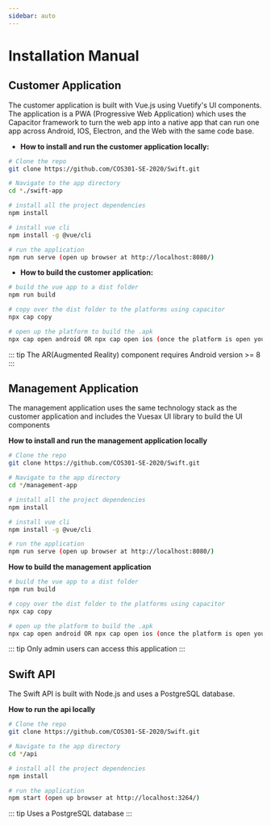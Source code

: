 ```yaml
---
sidebar: auto
---
```


# Installation Manual

## Customer Application

The customer application is built with Vue.js using Vuetify's UI components. The application is a PWA (Progressive Web Application) which uses the Capacitor framework to turn the web app into a native app that can run one app across Android, IOS, Electron, and the Web with the same code base.


* **How to install and run the customer application locally:**
``` sh
# Clone the repo
git clone https://github.com/COS301-SE-2020/Swift.git

# Navigate to the app directory
cd *./swift-app

# install all the project dependencies
npm install

# install vue cli
npm install -g @vue/cli

# run the application
npm run serve (open up browser at http://localhost:8080/)
```

* **How to build the customer application:**
``` sh
# build the vue app to a dist folder
npm run build

# copy over the dist folder to the platforms using capacitor
npx cap copy

# open up the platform to build the .apk
npx cap open android OR npx cap open ios (once the platform is open you can build an .apk)
```

::: tip
The AR(Augmented Reality) component requires Android version >= 8
:::

## Management Application
The management application uses the same technology stack as the customer application and includes the Vuesax UI library to build the UI components

**How to install and run the management application locally**
``` sh
# Clone the repo
git clone https://github.com/COS301-SE-2020/Swift.git

# Navigate to the app directory
cd */management-app

# install all the project dependencies
npm install

# install vue cli
npm install -g @vue/cli

# run the application
npm run serve (open up browser at http://localhost:8080/)
```

**How to build the management application**
``` sh
# build the vue app to a dist folder
npm run build

# copy over the dist folder to the platforms using capacitor
npx cap copy

# open up the platform to build the .apk
npx cap open android OR npx cap open ios (once the platform is open you can build an .apk)
```

::: tip
Only admin users can access this application
:::

## Swift API
The Swift API is built with Node.js and uses a PostgreSQL database.

**How to  run the api locally**
``` sh
# Clone the repo
git clone https://github.com/COS301-SE-2020/Swift.git

# Navigate to the app directory
cd */api

# install all the project dependencies
npm install

# run the application
npm start (open up browser at http://localhost:3264/)
```

::: tip
Uses a PostgreSQL database
:::

